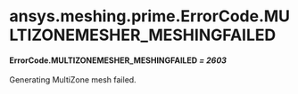 # ansys.meshing.prime.ErrorCode.MULTIZONEMESHER_MESHINGFAILED

#### ErrorCode.MULTIZONEMESHER_MESHINGFAILED *= 2603*

Generating MultiZone mesh failed.

<!-- !! processed by numpydoc !! -->
